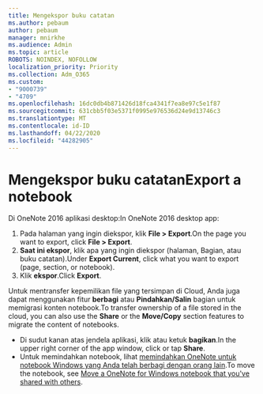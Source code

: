 ```yaml
---
title: Mengekspor buku catatan
ms.author: pebaum
author: pebaum
manager: mnirkhe
ms.audience: Admin
ms.topic: article
ROBOTS: NOINDEX, NOFOLLOW
localization_priority: Priority
ms.collection: Adm_O365
ms.custom:
- "9000739"
- "4709"
ms.openlocfilehash: 16dc0db4b871426d18fca4341f7ea8e97c5e1f87
ms.sourcegitcommit: 631cbb5f03e5371f0995e976536d24e9d13746c3
ms.translationtype: MT
ms.contentlocale: id-ID
ms.lasthandoff: 04/22/2020
ms.locfileid: "44282905"
---
```

# <a name="export-a-notebook"></a><span data-ttu-id="cac8f-102">Mengekspor buku catatan</span><span class="sxs-lookup"><span data-stu-id="cac8f-102">Export a notebook</span></span>

<span data-ttu-id="cac8f-103">Di OneNote 2016 aplikasi desktop:</span><span class="sxs-lookup"><span data-stu-id="cac8f-103">In OneNote 2016 desktop app:</span></span>

1. <span data-ttu-id="cac8f-104">Pada halaman yang ingin diekspor, klik **File > Export**.</span><span class="sxs-lookup"><span data-stu-id="cac8f-104">On the page you want to export, click **File > Export**.</span></span>
2. <span data-ttu-id="cac8f-105">**Saat ini ekspor**, klik apa yang ingin diekspor (halaman, Bagian, atau buku catatan).</span><span class="sxs-lookup"><span data-stu-id="cac8f-105">Under **Export Current**, click what you want to export (page, section, or notebook).</span></span>
3. <span data-ttu-id="cac8f-106">Klik **ekspor**.</span><span class="sxs-lookup"><span data-stu-id="cac8f-106">Click **Export**.</span></span>
 
<span data-ttu-id="cac8f-107">Untuk mentransfer kepemilikan file yang tersimpan di Cloud, Anda juga dapat menggunakan fitur **berbagi** atau **Pindahkan/Salin** bagian untuk memigrasi konten notebook.</span><span class="sxs-lookup"><span data-stu-id="cac8f-107">To transfer ownership of a file stored in the cloud, you can also use the **Share** or the **Move/Copy** section features to migrate the content of notebooks.</span></span>  

- <span data-ttu-id="cac8f-108">Di sudut kanan atas jendela aplikasi, klik atau ketuk **bagikan**.</span><span class="sxs-lookup"><span data-stu-id="cac8f-108">In the upper right corner of the app window, click or tap **Share**.</span></span>
- <span data-ttu-id="cac8f-109">Untuk memindahkan notebook, lihat [memindahkan OneNote untuk notebook Windows yang Anda telah berbagi dengan orang lain](https://support.office.com/article/move-a-onenote-for-windows-notebook-that-you-ve-shared-with-others-56c7659e-1850-49a6-8874-e2db6b440cd4?ui=en-US&rs=en-US&ad=US).</span><span class="sxs-lookup"><span data-stu-id="cac8f-109">To move the notebook, see [Move a OneNote for Windows notebook that you've shared with others](https://support.office.com/article/move-a-onenote-for-windows-notebook-that-you-ve-shared-with-others-56c7659e-1850-49a6-8874-e2db6b440cd4?ui=en-US&rs=en-US&ad=US).</span></span>
